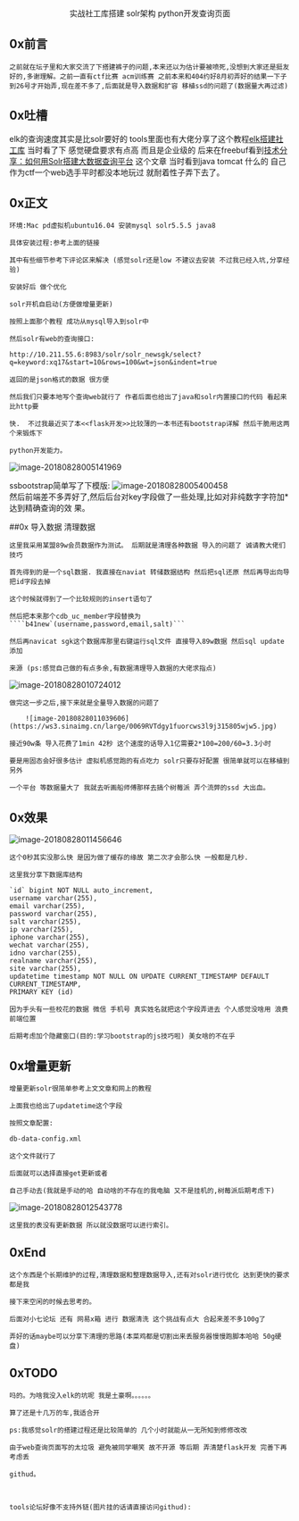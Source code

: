 <center>实战社工库搭建 solr架构 python开发查询页面</center>

## 0x前言

	之前就在坛子里和大家交流了下搭建裤子的问题,本来还以为估计要被喷死,没想到大家还是挺友好的,多谢理解。之前一直有ctf比赛 acm训练赛 之前本来和404约好8月初弄好的结果一下子到26号才开始弄,现在差不多了,后面就是导入数据和扩容 移植ssd的问题了(数据量大再过滤)



## 0x吐槽

elk的查询速度其实是比solr要好的 tools里面也有大佬分享了这个教程[elk搭建社工库](https://www.t00ls.net/viewthread.php?tid=32593&highlight=%E7%A4%BE%E5%B7%A5%E5%BA%93) 当时看了下 感觉硬盘要求有点高 而且是企业级的 后来在freebuf看到[技术分享：如何用Solr搭建大数据查询平台](http://www.freebuf.com/articles/database/100423.html) 这个文章 当时看到java tomcat 什么的 自己作为ctf一个web选手平时都没本地玩过 就耐着性子弄下去了。

## 0x正文

	环境:Mac pd虚拟机ubuntu16.04 安装mysql solr5.5.5 java8
	
	具体安装过程:参考上面的链接 
	
	其中有些细节参考下评论区来解决 (感觉solr还是low 不建议去安装 不过我已经入坑,分享经验)
	
	安装好后 做个优化
	
	solr开机自启动(方便做增量更新)
	
	按照上面那个教程 成功从mysql导入到solr中
	
	然后solr有web的查询接口:

```
http://10.211.55.6:8983/solr/solr_newsgk/select?q=keyword:xq17&start=10&rows=100&wt=json&indent=true
```

	返回的是json格式的数据 很方便
	
	然后我们只要本地写个查询web就行了 作者后面也给出了java和solr内置接口的代码 看起来比http要
	
	快.  不过我最近买了本<<flask开发>>比较薄的一本书还有bootstrap详解 然后干脆用这两个来锻炼下
	
	python开发能力。



![image-20180828005141969](https://ws2.sinaimg.cn/large/0069RVTdgy1fuoqtidmd8j31g20todoh.jpg)

ssbootstrap简单写了下模版:
![image-20180828005400458](https://ws2.sinaimg.cn/large/0069RVTdgy1fuoqvq453aj31kw0vq7wi.jpg)	
然后前端差不多弄好了,然后后台对key字段做了一些处理,比如对非纯数字字符加*达到精确查询的效
果。

##0x 导入数据 清理数据

	这里我采用某盟89w会员数据作为测试。 后期就是清理各种数据 导入的问题了 诚请教大佬们技巧

	首先得到的是一个sql数据. 我直接在naviat 转储数据结构 然后把sql还原 然后再导出向导 把id字段去掉

	这个时候就得到了一个比较规则的insert语句了

	然后把本来那个cdb_uc_member字段替换为````b41new`(username,password,email,salt)```

	然后再navicat sgk这个数据库那里右键运行sql文件 直接导入89w数据 然后sql update  添加

	来源 (ps:感觉自己做的有点多余,有数据清理导入数据的大佬求指点)

![image-20180828010724012](https://ws3.sinaimg.cn/large/0069RVTdgy1fuorczoi4nj30m80a8abr.jpg)

	做完这一步之后,接下来就是全量导入数据的问题了

		![image-20180828011039606](https://ws3.sinaimg.cn/large/0069RVTdgy1fuorcws3l9j315805wjw5.jpg)

	接近90w条 导入花费了1min 42秒 这个速度的话导入1亿需要2*100=200/60=3.3小时

	要是用固态会好很多估计 虚拟机感觉跑的有点吃力 solr只要存好配置 很简单就可以在移植到另外

	一个平台 等数据量大了 我就去听画船师傅那样去搞个树莓派 弄个流弊的ssd 大出血。

	

## 0x效果
![image-20180828011456646](https://ws1.sinaimg.cn/large/0069RVTdgy1fuorhibg54j31kw0zykjl.jpg)

	这个0秒其实没那么快 是因为做了缓存的缘故 第二次才会那么快 一般都是几秒.

	这里我分享下数据库结构

```
`id` bigint NOT NULL auto_increment,
username varchar(255),
email varchar(255),
password varchar(255),
salt varchar(255),
ip varchar(255),
iphone varchar(255),
wechat varchar(255),
idno varchar(255),
realname varchar(255),
site varchar(255),
updatetime timestamp NOT NULL ON UPDATE CURRENT_TIMESTAMP DEFAULT CURRENT_TIMESTAMP,
PRIMARY KEY (id)
```

	因为手头有一些校花的数据 微信 手机号 真实姓名就把这个字段弄进去 个人感觉没啥用 浪费前端位置

	后期考虑加个隐藏窗口(目的:学习bootstrap的js技巧啦) 美女啥的不在乎

## 0x增量更新

	增量更新solr很简单参考上文文章和网上的教程

	上面我也给出了updatetime这个字段	

	按照文章配置:

	db-data-config.xml

	这个文件就行了

	后面就可以选择直接get更新或者

	自己手动去(我就是手动的哈 自动啥的不存在的我电脑 又不是挂机的,树莓派后期考虑下)

![image-20180828012543778](https://ws2.sinaimg.cn/large/0069RVTdgy1fuorssh12vj31fg0riq6m.jpg)

	这里我的表没有更新数据 所以就没数据可以进行索引。

	

## 0xEnd

	这个东西是个长期维护的过程,清理数据和整理数据导入,还有对solr进行优化 达到更快的要求 都是我

	接下来空闲的时候去思考的。

	后面对小七论坛 还有 网易x箱 进行 数据清洗 这个挑战有点大 合起来差不多100g了

	弄好的话maybe可以分享下清理的思路(本菜鸡都是切割出来丢服务器慢慢跑脚本哈哈 50g硬盘)

## 0xTODO

	吗的。为啥我没入elk的坑呢 我是土豪啊。。。。。。

	算了还是十几万的车,我适合开

	ps:我感觉solr的搭建过程还是比较简单的 几个小时就能从一无所知到修修改改	

	由于web查询页面写的太垃圾 避免被同学嘲笑 故不开源 等后期 弄清楚flask开发 完善下再考虑丢

	githud。

	

	tools论坛好像不支持外链(图片挂的话请直接访问githud):	
